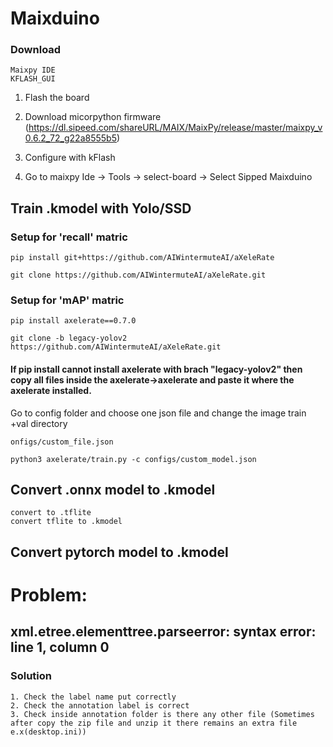 # Maixduino

### Download  
    Maixpy IDE
    KFLASH_GUI



1. Flash the board

2. Download micorpython firmware (https://dl.sipeed.com/shareURL/MAIX/MaixPy/release/master/maixpy_v0.6.2_72_g22a8555b5)

3. Configure with kFlash

4. Go to maixpy Ide -> Tools -> select-board -> Select Sipped Maixduino


## Train .kmodel with Yolo/SSD

### Setup for 'recall' matric

    pip install git+https://github.com/AIWintermuteAI/aXeleRate

    git clone https://github.com/AIWintermuteAI/aXeleRate.git


### Setup for 'mAP' matric

    pip install axelerate==0.7.0
    
    git clone -b legacy-yolov2 https://github.com/AIWintermuteAI/aXeleRate.git
    
 
#### If pip install cannot install axelerate with brach "legacy-yolov2" then copy all files inside the axelerate->axelerate and paste it where the axelerate installed.


Go to config folder and choose one json file and change the image train +val directory

    onfigs/custom_file.json
    
    python3 axelerate/train.py -c configs/custom_model.json


## Convert .onnx model to .kmodel

    convert to .tflite
    convert tflite to .kmodel


## Convert pytorch model to .kmodel


# Problem:

## xml.etree.elementtree.parseerror: syntax error: line 1, column 0

### Solution

    1. Check the label name put correctly
    2. Check the annotation label is correct
    3. Check inside annotation folder is there any other file (Sometimes after copy the zip file and unzip it there remains an extra file e.x(desktop.ini))
